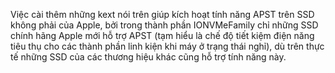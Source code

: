 Việc cài thêm những kext nói trên giúp kích hoạt tính năng APST trên SSD không phải của Apple, bởi trong thành phần IONVMeFamily chỉ những SSD chính hãng Apple mới hỗ trợ APST (tạm hiểu là chế độ tiết kiệm điện năng tiêu thụ cho các thành phần linh kiện khi máy ở trạng thái nghỉ), dù trên thực tế những SSD của các thương hiệu khác cũng hỗ trợ tính năng này.
